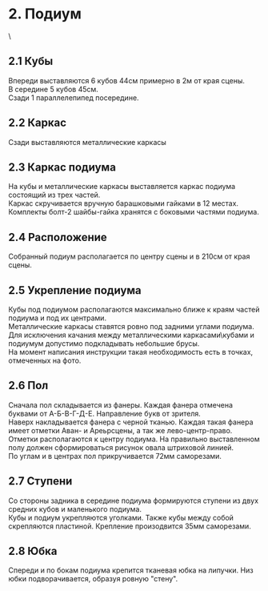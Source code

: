 # 2. Подиум
<img crossorigin="anonymous" src="https://drive.lienuc.com/uc?id=1ibQPWWVmTXgZYCkNi_Td-XUBIQpm0ZVq" alt="" />\
## 2.1 Кубы
Впереди выставляются 6 кубов 44см примерно в 2м от края сцены.\
В середине 5 кубов 45см.\
Сзади 1 параллелепипед посередине.\
<img crossorigin="anonymous" src="https://drive.lienuc.com/uc?id=1qAwziO5sIeUX3s_xXk_VkrE2Xf-S5dw9" alt="" />
## 2.2 Каркас
Сзади выставляются металлические каркасы\
<img crossorigin="anonymous" src="https://drive.lienuc.com/uc?id=1d8XYHnYktY4Xu4NoYlvgfkBjW7xOwUxj" alt="" />
## 2.3 Каркас подиума
На кубы и металлические каркасы выставляется каркас подиума состоящий из трех частей.\
<img crossorigin="anonymous" src="https://drive.lienuc.com/uc?id=14cqw5Ox96B0YlbeC9ucqnNACXBdIb3SP" alt="" />\
Каркас скручивается вручную барашковыми гайками в 12 местах. Комплекты болт-2 шайбы-гайка хранятся с боковыми частями подиума.\
<img crossorigin="anonymous" src="https://drive.lienuc.com/uc?id=1y3SuusndzWnlQP7YG8W-tws6bgm_1AVF" alt="" />
## 2.4 Расположение
Собранный подиум располагается по центру сцены и в 210см от края сцены.\
<img crossorigin="anonymous" src="https://drive.lienuc.com/uc?id=1OlhWjUcr_a1pyp8PJ5xTLtzcM2eHjRNA" alt="" />\
<img crossorigin="anonymous" src="https://drive.lienuc.com/uc?id=1xh1qlOtKv2rCSzDfEaAD_TINjrBhV1yg" alt="" />\
<img crossorigin="anonymous" src="https://drive.lienuc.com/uc?id=1kyd5TQQw-mmjbPyPsTVd_mSepUSw5TnV" alt="" />
## 2.5 Укрепление подиума
Кубы под подиумом располагаются максимально ближе к краям частей подиума и под их центрами.\
<img crossorigin="anonymous" src="https://drive.lienuc.com/uc?id=1V4oo4r3WIpV5EdR0Z5c_xgn0I8gEzBxT" alt="" />\
<img crossorigin="anonymous" src="https://drive.lienuc.com/uc?id=1nIR_nxve5Lqpgg5e9sx71iZAFQYoQM8N" alt="" />\
Металлические каркасы ставятся ровно под задними углами подиума.\
<img crossorigin="anonymous" src="https://drive.lienuc.com/uc?id=1BFXz9LZNvL-fI4f7g8Kg8lYIw8B9a6R0" alt="" />\
Для исключения качания между металлическими каркасами\кубами и подиумум допустимо подкладывать небольшие брусы.\
На момент написания инструкции такая необходимость есть в точках, отмеченных на фото.\
<img crossorigin="anonymous" src="https://drive.lienuc.com/uc?id=1SrGbl-lOT0z65ix5lmkUGQSJJ0HqyYw-" alt="" />\
<img crossorigin="anonymous" src="https://drive.lienuc.com/uc?id=1NBM7OXPNbhETxdSXr8d_yxeeQHrnKySX" alt="" />
## 2.6 Пол
Сначала пол складывается из фанеры. Каждая фанера отмечена буквами от А-Б-В-Г-Д-E. Направление букв от зрителя.\
<img crossorigin="anonymous" src="https://drive.lienuc.com/uc?id=1h2tVgcBXzGOetDAiKw0Gzs6Wz21C2JxX" alt="" />\
Наверх накладывается фанера с черной тканью. Каждая такая фанера имеет отметки Аван- и Ареьрсцены, а так же лево-центр-право. Отметки располагаются к центру подиума. На правильно выставленном полу должен сформироваться рисунок овала штриховой линией.\
<img crossorigin="anonymous" src="https://drive.lienuc.com/uc?id=1UxZUkQq3SEVgEN4ZYeOLPUiInRtrBqqP" alt="" />\
По углам и в центрах пол прикручивается 72мм саморезами.\
<img crossorigin="anonymous" src="https://drive.lienuc.com/uc?id=1BVBvZQ4jIdWKUG0IZVbbumTp9UOlqIcP" alt="" />
## 2.7 Ступени
Со стороны задника в середине подиума формируются ступени из двух средних кубов и маленького подиума.\
<img crossorigin="anonymous" src="https://drive.lienuc.com/uc?id=1mSs_sXWIgi6w_MR9SDfsqjYr2KZbaax3" alt="" />\
Кубы и подиум укрепляются уголками. Также кубы между собой скрепляются пластиной. Крепление произодвится 35мм саморезами.\
<img crossorigin="anonymous" src="https://drive.lienuc.com/uc?id=1Jlab_k-uyF8bx8Mv5vsj7wgwuZA_rM8v" alt="" />
## 2.8 Юбка
Спереди и по бокам подиума крепится тканевая юбка на липучки. Низ юбки подворачивается, образуя ровную "стену".\
<img crossorigin="anonymous" src="https://drive.lienuc.com/uc?id=1QGBT42PIqRZheUPifIiT_AhEUZbeTUru" alt="" />